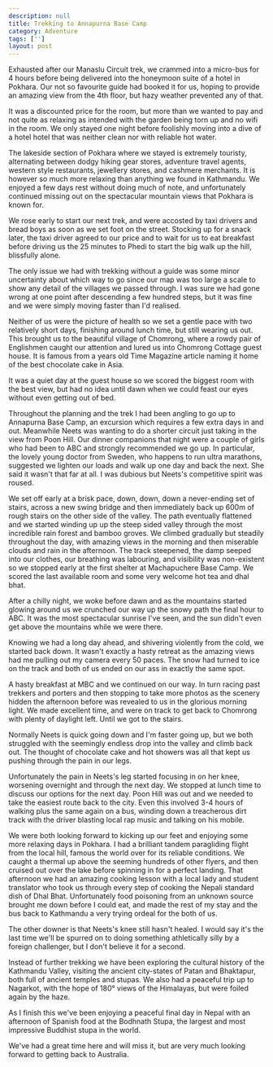 ```yaml
---
description: null
title: Trekking to Annapurna Base Camp
category: Adventure
tags: ['']
layout: post
---
```

Exhausted after our Manaslu Circuit trek, we crammed into a micro-bus for 4 hours before being delivered into the honeymoon suite of a hotel in Pokhara. Our not so favourite guide had booked it for us, hoping to provide an amazing view from the 4th floor, but hazy weather prevented any of that.


It was a discounted price for the room, but more than we wanted to pay and not quite as relaxing as intended with the garden being torn up and no wifi in the room. We only stayed one night before foolishly moving into a dive of a hotel hotel that was neither clean nor with reliable hot water.


The lakeside section of Pokhara where we stayed is extremely touristy, alternating between dodgy hiking gear stores, adventure travel agents, western style restaurants, jewellery stores, and cashmere merchants. It is however so much more relaxing than anything we found in Kathmandu. We enjoyed a few days rest without doing much of note, and unfortunately continued missing out on the spectacular mountain views that Pokhara is known for.


We rose early to start our next trek, and were accosted by taxi drivers and bread boys as soon as we set foot on the street. Stocking up for a snack later, the taxi driver agreed to our price and to wait for us to eat breakfast before driving us the 25 minutes to Phedi to start the big walk up the hill, blissfully alone.


The only issue we had with trekking without a guide was some minor uncertainty about which way to go since our map was too large a scale to show any detail of the villages we passed through. I was sure we had gone wrong at one point after descending a few hundred steps, but it was fine and we were simply moving faster than I'd realised.


Neither of us were the picture of health so we set a gentle pace with two relatively short days, finishing around lunch time, but still wearing us out. This brought us to the beautiful village of Chomrong, where a rowdy pair of Englishmen caught our attention and lured us into Chomrong Cottage guest house. It is famous from a years old Time Magazine article naming it home of the best chocolate cake in Asia.


It was a quiet day at the guest house so we scored the biggest room with the best view, but had no idea until dawn when we could feast our eyes without even getting out of bed.


Throughout the planning and the trek I had been angling to go up to Annapurna Base Camp, an excursion which requires a few extra days in and out. Meanwhile Neets was wanting to do a shorter circuit just taking in the view from Poon Hill. Our dinner companions that night were a couple of girls who had been to ABC and strongly recommended we go up. In particular, the lovely young doctor from Sweden, who happens to run ultra marathons, suggested we lighten our loads and walk up one day and back the next. She said it wasn't that far at all. I was dubious but Neets's competitive spirit was roused.


We set off early at a brisk pace, down, down, down a never-ending set of stairs, across a new swing bridge and then immediately back up 600m of rough stairs on the other side of the valley. The path eventually flattened and we started winding up up the steep sided valley through the most incredible rain forest and bamboo groves. We climbed gradually but steadily throughout the day, with amazing views in the morning and then miserable clouds and rain in the afternoon. The track steepened, the damp seeped into our clothes, our breathing was labouring, and visibility was non-existent so we stopped early at the first shelter at Machapuchere Base Camp. We scored the last available room and some very welcome hot tea and dhal bhat.


After a chilly night, we woke before dawn and as the mountains started glowing around us we crunched our way up the snowy path the final hour to ABC. It was the most spectacular sunrise I've seen, and the sun didn't even get above the mountains while we were there.


Knowing we had a long day ahead, and shivering violently from the cold, we started back down. It wasn't exactly a hasty retreat as the amazing views had me pulling out my camera every 50 paces. The snow had turned to ice on the track and both of us ended on our ass in exactly the same spot.


A hasty breakfast at MBC and we continued on our way. In turn racing past trekkers and porters and then stopping to take more photos as the scenery hidden the afternoon before was revealed to us in the glorious morning light. We made excellent time, and were on track to get back to Chomrong with plenty of daylight left. Until we got to the stairs.


Normally Neets is quick going down and I'm faster going up, but we both struggled with the seemingly endless drop into the valley and climb back out. The thought of chocolate cake and hot showers was all that kept us pushing through the pain in our legs.


Unfortunately the pain in Neets's leg started focusing in on her knee, worsening overnight and through the next day. We stopped at lunch time to discuss our options for the next day. Poon Hill was out and we needed to take the easiest route back to the city. Even this involved 3-4 hours of walking plus the same again on a bus, winding down a treacherous dirt track with the driver blasting local rap music and talking on his mobile.


We were both looking forward to kicking up our feet and enjoying some more relaxing days in Pokhara. I had a brilliant tandem paragliding flight from the local hill, famous the world over for its reliable conditions. We caught a thermal up above the seeming hundreds of other flyers, and then cruised out over the lake before spinning in for a perfect landing. That afternoon we had an amazing cooking lesson with a local lady and student translator who took us through every step of cooking the Nepali standard dish of Dhal Bhat. Unfortunately food poisoning from an unknown source brought me down before I could eat, and made the rest of my stay and the bus back to Kathmandu a very trying ordeal for the both of us.


The other downer is that Neets's knee still hasn't healed. I would say it's the last time we'll be spurred on to doing something athletically silly by a foreign challenger, but I don't believe it for a second.


Instead of further trekking we have been exploring the cultural history of the Kathmandu Valley, visiting the ancient city-states of Patan and Bhaktapur, both full of ancient temples and stupas. We also had a peaceful trip up to Nagarkot, with the hope of 180° views of the Himalayas, but were foiled again by the haze.


As I finish this we've been enjoying a peaceful final day in Nepal with an afternoon of Spanish food at the Bodhnath Stupa, the largest and most impressive Buddhist stupa in the world.


We've had a great time here and will miss it, but are very much looking forward to getting back to Australia.